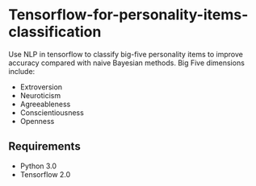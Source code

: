 # Tensorflow-for-personality-items-classification
Use NLP in tensorflow to classify big-five personality items to improve accuracy compared with naive Bayesian methods.
Big Five dimensions include:

* Extroversion
* Neuroticism
* Agreeableness
* Conscientiousness
* Openness

## Requirements 

* Python 3.0
* Tensorflow 2.0

